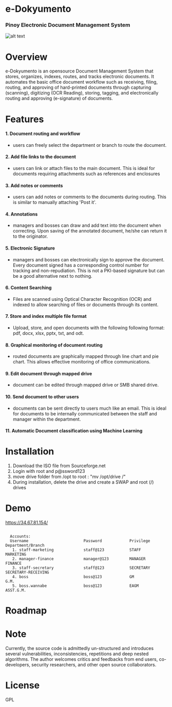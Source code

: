 # e-Dokyumento 
### Pinoy Electronic Document Management System 
![alt text](https://github.com/nelsonmaligro/e-Dokyumento/blob/master/public/images/edokyu.png)
# Overview
e-Dokyumento is an opensource Document Management System that stores, organizes, indexes, routes, and tracks
electronic documents. It automates the basic office document workflow such as receiving, filing, routing, and approving
of hard-printed documents through capturing (scanning), digitizing (OCR Reading), storing, tagging, and electronically routing 
and approving (e-signature) of documents. 

# Features
  #### 1. Document routing and workflow 
   - users can freely select the department or branch to route the document.
  #### 2. Add file links to the document 
   - users can link or attach files to the main document. This is ideal for documents requiring attachments such as references and enclosures
  #### 3. Add notes or comments 
   - users can add notes or comments to the documents during routing. This is similar to manually attaching 'Post it'.
  #### 4. Annotations 
   - managers and bosses can draw and add text into the document when correcting. Upon saving of the annotated document, 
   he/she can return it to the originator.
  #### 5. Electronic Signature 
   - managers and bosses can electronically sign to approve the document. Every document signed has a corresponding control number 
   for tracking and non-repudiation. This is not a PKI-based signature but can be a good alternative next to nothing.
  #### 6. Content Searching 
   - Files are scanned using Optical Character Recognition (OCR) and indexed to allow searching of files or documents through its content.
  #### 7. Store and index multiple file format 
   - Upload, store, and open documents with the following following format: pdf, docx, xlsx, pptx, txt, and odt.
  #### 8. Graphical monitoring of document routing 
   - routed documents are graphically mapped through line chart and pie chart. This allows effective monitoring of office communications.
  #### 9. Edit document through mapped drive 
   - document can be edited through mapped drive or SMB shared drive.
  #### 10. Send document to other users 
   - documents can be sent directly to users much like an email. This is ideal for documents to be internally communicated between the 
     staff and manager within the department.
  #### 11. Automatic Document classification using Machine Learning

# Installation
  1. Download the ISO file from Sourceforge.net
  2. Login with root and p@ssword123
  3. move drive folder from /opt to root :  "mv /opt/drive /"
  4. During installation, delete the drive and create a SWAP and root (/) drives

# Demo
  https://34.67.81.154/
  <pre><code>
  Accounts:
  Username                        Password            Privilege           Department/Branch
   1. staff-marketing             staff@123           STAFF               MARKETING
   2. manager-finance             manager@123         MANAGER             FINANCE
   3. staff-secretary             staff@123           SECRETARY           SECRETARY-RECEIVING
   4. boss                        boss@123            GM                  G.M.
   5. boss.wannabe                boss@123            EAGM                ASST.G.M.
</code></pre>

# Roadmap


# Note
Currently, the source code is admittedly un-structured and introduces several vulnerabilities, inconsistencies, repetitions and 
deep nested algorithms. The author welcomes critics and feedbacks from end users, co-developers, security researchers, and 
other open source collaborators.

# License
GPL
